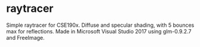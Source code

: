 # raytracer
Simple raytracer for CSE190x. Diffuse and specular shading, with 5 bounces max for reflections.
Made in Microsoft Visual Studio 2017 using glm-0.9.2.7 and FreeImage.
